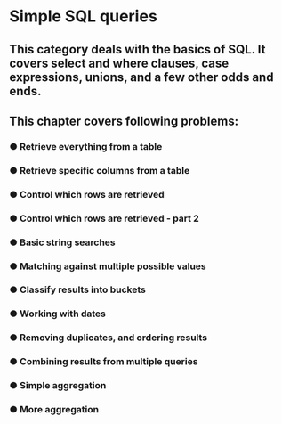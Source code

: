 # Simple SQL queries

## This category deals with the basics of SQL. It covers select and where clauses, case expressions, unions, and a few other odds and ends. 

## This chapter covers following problems:

### &#9679; Retrieve everything from a table
### &#9679; Retrieve specific columns from a table
### &#9679; Control which rows are retrieved
### &#9679; Control which rows are retrieved - part 2
### &#9679; Basic string searches
### &#9679; Matching against multiple possible values
### &#9679; Classify results into buckets
### &#9679; Working with dates
### &#9679; Removing duplicates, and ordering results
### &#9679; Combining results from multiple queries
### &#9679; Simple aggregation
### &#9679; More aggregation